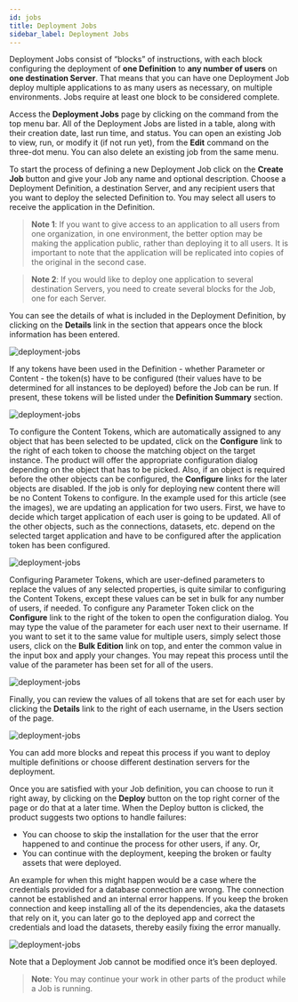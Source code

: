 ```yaml
---
id: jobs 
title: Deployment Jobs
sidebar_label: Deployment Jobs
---
```


<div style={{textAlign: "justify"}}>

Deployment Jobs consist of “blocks” of instructions, with each block configuring the deployment of **one Definition** to **any number of users** on **one destination Server**. That means that you can have one Deployment Job deploy multiple applications to as many users as necessary, on multiple environments. Jobs require at least one block to be considered complete.

Access the **Deployment Jobs** page by clicking on the command from the top menu bar. All of the Deployment Jobs are listed in a table, along with their creation date, last run time, and status. You can open an existing Job to view, run, or modify it (if not run yet), from the **Edit** command on the three-dot menu. You can also delete an existing job from the same menu.

To start the process of defining a new Deployment Job click on the **Create Job** button and give your Job any name and optional description. Choose a Deployment Definition, a destination Server, and any recipient users that you want to deploy the selected Definition to. You may select all users to receive the application in the Definition.

>**Note 1**: If you want to give access to an application to all users from one organization, in one environment, the better option may be making the application public, rather than deploying it to all users. It is important to note that the application will be replicated into copies of the original in the second case. 

>**Note 2**: If you would like to deploy one application to several destination Servers, you need to create several blocks for the Job, one for each Server.

You can see the details of what is included in the Deployment Definition, by clicking on the **Details** link in the section that appears once the block information has been entered.

![deployment-jobs](https://s3.amazonaws.com/cdn.qrvey.com/documentation_assets/admin/Content-Deployment/Jobs/job1.png#thumbnail)

If any tokens have been used in the Definition - whether Parameter or Content - the token(s) have to be configured (their values have to be determined for all instances to be deployed) before the Job can be run. If present, these tokens will be listed under the **Definition Summary** section.

![deployment-jobs](https://s3.amazonaws.com/cdn.qrvey.com/documentation_assets/admin/Content-Deployment/Jobs/job2.png#thumbnail)



To configure the Content Tokens, which are automatically assigned to any object that has been selected to be updated, click on the **Configure** link to the right of each token to choose the matching object on the target instance. The product will offer the appropriate configuration dialog depending on the object that has to be picked. Also, if an object is required before the other objects can be configured, the **Configure** links for the later objects are disabled. If the job is only for deploying new content there will be no Content Tokens to configure.
In the example used for this article (see the images), we are updating an application for two users. First, we have to decide which target application of each user is going to be updated. All of the other objects, such as the connections, datasets, etc. depend on the selected target application and have to be configured after the application token has been configured.

![deployment-jobs](https://s3.amazonaws.com/cdn.qrvey.com/documentation_assets/admin/Content-Deployment/Jobs/job3.png#thumbnail-60)

Configuring Parameter Tokens, which are user-defined parameters to replace the values of any selected properties, is quite similar to configuring the Content Tokens, except these values can be set in bulk for any number of users, if needed. To configure any Parameter Token click on the **Configure** link to the right of the token to open the configuration dialog. You may type the value of the parameter for each user next to their username. If you want to set it to the same value for multiple users, simply select those users, click on the **Bulk Edition** link on top, and enter the common value in the input box and apply your changes. You may repeat this process until the value of the parameter has been set for all of the users. 

![deployment-jobs](https://s3.amazonaws.com/cdn.qrvey.com/documentation_assets/admin/Content-Deployment/Jobs/job4.png#thumbnail-60)


Finally, you can review the values of all tokens that are set for each user by clicking the **Details** link to the right of each username, in the Users section of the page.

![deployment-jobs](https://s3.amazonaws.com/cdn.qrvey.com/documentation_assets/admin/Content-Deployment/Jobs/job5.png#thumbnail)

You can add more blocks and repeat this process if you want to deploy multiple definitions or choose different destination servers for the deployment. 

Once you are satisfied with your Job definition, you can choose to run it right away, by clicking on the **Deploy** button on the top right corner of the page or do that at a later time. When the Deploy button is clicked, the product suggests two options to handle failures:
* You can choose to skip the installation for the user that the error happened to and continue the process for other users, if any. Or,
* You can continue with the deployment, keeping the broken or faulty assets that were deployed.

An example for when this might happen would be a case where the credentials provided for a database connection are wrong. The connection cannot be established and an internal error happens. If you keep the broken connection and keep installing all of the its dependencies, aka the datasets that rely on it, you can later go to the deployed app and correct the credentials and load the datasets, thereby easily fixing the error manually.  

![deployment-jobs](https://s3.amazonaws.com/cdn.qrvey.com/documentation_assets/admin/Content-Deployment/Jobs/deploy.png#thumbnail-60)


Note that a Deployment Job cannot be modified once it’s been deployed. 


>**Note**: You may continue your work in other parts of the product while a Job is running.




</div>